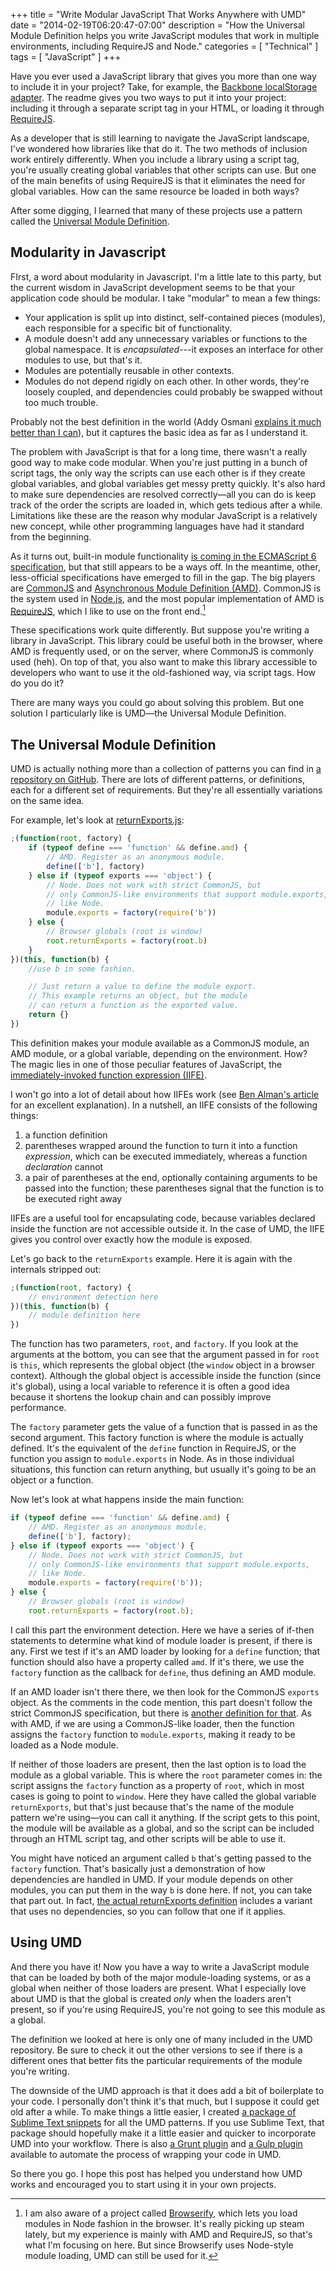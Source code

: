 +++
title = "Write Modular JavaScript That Works Anywhere with UMD"
date = "2014-02-19T06:20:47-07:00"
description = "How the Universal Module Definition helps you write JavaScript modules that work in multiple environments, including RequireJS and Node."
categories = [ "Technical" ]
tags = [ "JavaScript" ]
+++

Have you ever used a JavaScript library that gives you more than one way to
include it in your project? Take, for example, the
[Backbone localStorage adapter](https://github.com/jeromegn/Backbone.localStorage).
The readme gives you two ways to put it into your project: including it through
a separate script tag in your HTML, or loading it through
[RequireJS](http://requirejs.org/).

As a developer that is still learning to navigate the JavaScript landscape, I've
wondered how libraries like that do it. The two methods of inclusion work
entirely differently. When you include a library using a script tag, you're
usually creating global variables that other scripts can use. But one of the
main benefits of using RequireJS is that it eliminates the need for global
variables. How can the same resource be loaded in both ways?

After some digging, I learned that many of these projects use a pattern called
the [Universal Module Definition](https://github.com/umdjs/umd).

<!--more-->

## Modularity in Javascript

FIrst, a word about modularity in Javascript. I'm a little late to this party,
but the current wisdom in JavaScript development seems to be that your
application code should be modular. I take "modular" to mean a few things:

-   Your application is split up into distinct, self-contained pieces (modules),
    each responsible for a specific bit of functionality.
-   A module doesn't add any unnecessary variables or functions to the global
    namespace. It is _encapsulated_---it exposes an interface for other modules
    to use, but that's it.
-   Modules are potentially reusable in other contexts.
-   Modules do not depend rigidly on each other. In other words, they're loosely
    coupled, and dependencies could probably be swapped without too much
    trouble.

Probably not the best definition in the world (Addy Osmani
[explains it much better than I can](http://addyosmani.com/writing-modular-js/)),
but it captures the basic idea as far as I understand it.

The problem with JavaScript is that for a long time, there wasn't a really good
way to make code modular. When you're just putting in a bunch of script tags,
the only way the scripts can use each other is if they create global variables,
and global variables get messy pretty quickly. It's also hard to make sure
dependencies are resolved correctly—all you can do is keep track of the order
the scripts are loaded in, which gets tedious after a while. Limitations like
these are the reason why modular JavaScript is a relatively new concept, while
other programming languages have had it standard from the beginning.

As it turns out, built-in module functionality
[is coming in the ECMAScript 6 specification](http://wiki.ecmascript.org/doku.php?id=harmony:modules),
but that still appears to be a ways off. In the meantime, other, less-official
specifications have emerged to fill in the gap. The big players are
[CommonJS](http://www.commonjs.org/) and
[Asynchronous Module Definition (AMD)](https://github.com/amdjs/amdjs-api/blob/master/AMD.md).
CommonJS is the system used in [Node.js](https://nodejs.org/), and the most
popular implementation of AMD is [RequireJS](http://requirejs.org/), which I
like to use on the front end.[^1]

These specifications work quite differently. But suppose you're writing a
library in JavaScript. This library could be useful both in the browser, where
AMD is frequently used, or on the server, where CommonJS is commonly used (heh).
On top of that, you also want to make this library accessible to developers who
want to use it the old-fashioned way, via script tags. How do you do it?

There are many ways you could go about solving this problem. But one solution I
particularly like is UMD—the Universal Module Definition.

## The Universal Module Definition

UMD is actually nothing more than a collection of patterns you can find in
[a repository on GitHub](https://github.com/umdjs/umd). There are lots of
different patterns, or definitions, each for a different set of requirements.
But they're all essentially variations on the same idea.

For example, let's look at
[returnExports.js](https://github.com/umdjs/umd/blob/master/templates/returnExports.js):

```javascript
;(function(root, factory) {
    if (typeof define === 'function' && define.amd) {
        // AMD. Register as an anonymous module.
        define(['b'], factory)
    } else if (typeof exports === 'object') {
        // Node. Does not work with strict CommonJS, but
        // only CommonJS-like environments that support module.exports,
        // like Node.
        module.exports = factory(require('b'))
    } else {
        // Browser globals (root is window)
        root.returnExports = factory(root.b)
    }
})(this, function(b) {
    //use b in some fashion.

    // Just return a value to define the module export.
    // This example returns an object, but the module
    // can return a function as the exported value.
    return {}
})
```

This definition makes your module available as a CommonJS module, an AMD module,
or a global variable, depending on the environment. How? The magic lies in one
of those peculiar features of JavaScript, the
[immediately-invoked function expression (IIFE)](https://en.wikipedia.org/wiki/Immediately-invoked_function_expression).

I won't go into a lot of detail about how IIFEs work (see
[Ben Alman's article](http://benalman.com/news/2010/11/immediately-invoked-function-expression/)
for an excellent explanation). In a nutshell, an IIFE consists of the following
things:

1. a function definition
2. parentheses wrapped around the function to turn it into a function
   _expression_, which can be executed immediately, whereas a function
   _declaration_ cannot
3. a pair of parentheses at the end, optionally containing arguments to be
   passed into the function; these parentheses signal that the function is to be
   executed right away

IIFEs are a useful tool for encapsulating code, because variables declared
inside the function are not accessible outside it. In the case of UMD, the IIFE
gives you control over exactly how the module is exposed.

Let's go back to the `returnExports` example. Here it is again with the
internals stripped out:

```javascript
;(function(root, factory) {
    // environment detection here
})(this, function(b) {
    // module definition here
})
```

The function has two parameters, `root`, and `factory`. If you look at the
arguments at the bottom, you can see that the argument passed in for `root` is
`this`, which represents the global object (the `window` object in a browser
context). Although the global object is accessible inside the function (since
it's global), using a local variable to reference it is often a good idea
because it shortens the lookup chain and can possibly improve performance.

The `factory` parameter gets the value of a function that is passed in as the
second argument. This factory function is where the module is actually defined.
It's the equivalent of the `define` function in RequireJS, or the function you
assign to `module.exports` in Node. As in those individual situations, this
function can return anything, but usually it's going to be an object or a
function.

Now let's look at what happens inside the main function:

```javascript
if (typeof define === 'function' && define.amd) {
    // AMD. Register as an anonymous module.
    define(['b'], factory);
} else if (typeof exports === 'object') {
    // Node. Does not work with strict CommonJS, but
    // only CommonJS-like environments that support module.exports,
    // like Node.
    module.exports = factory(require('b'));
} else {
    // Browser globals (root is window)
    root.returnExports = factory(root.b);
```

I call this part the environment detection. Here we have a series of if-then
statements to determine what kind of module loader is present, if there is any.
First we test if it's an AMD loader by looking for a `define` function; that
function should also have a property called `amd`. If it's there, we use the
`factory` function as the callback for `define`, thus defining an AMD module.

If an AMD loader isn't there there, we then look for the CommonJS `exports`
object. As the comments in the code mention, this part doesn't follow the strict
CommonJS specification, but there is
[another definition for that](https://github.com/umdjs/umd/blob/master/templates/commonjsStrict.js).
As with AMD, if we are using a CommonJS-like loader, then the function assigns
the `factory` function to `module.exports`, making it ready to be loaded as a
Node module.

If neither of those loaders are present, then the last option is to load the
module as a global variable. This is where the `root` parameter comes in: the
script assigns the `factory` function as a property of `root`, which in most
cases is going to point to `window`. Here they have called the global variable
`returnExports`, but that's just because that's the name of the module pattern
we're using—you can call it anything. If the script gets to this point, the
module will be available as a global, and so the script can be included through
an HTML script tag, and other scripts will be able to use it.

You might have noticed an argument called `b` that's getting passed to the
`factory` function. That's basically just a demonstration of how dependencies
are handled in UMD. If your module depends on other modules, you can put them in
the way `b` is done here. If not, you can take that part out. In fact,
[the actual returnExports definition](https://github.com/umdjs/umd/blob/master/templates/returnExports.js)
includes a variant that uses no dependencies, so you can follow that one if it
applies.

## Using UMD

And there you have it! Now you have a way to write a JavaScript module that can
be loaded by both of the major module-loading systems, or as a global when
neither of those loaders are present. What I especially love about UMD is that
the global is created _only_ when the loaders aren't present, so if you're using
RequireJS, you're not going to see this module as a global.

The definition we looked at here is only one of many included in the UMD
repository. Be sure to check it out the other versions to see if there is a
different ones that better fits the particular requirements of the module you're
writing.

The downside of the UMD approach is that it does add a bit of boilerplate to
your code. I personally don't think it's that much, but I suppose it could get
old after a while. To make things a little easier, I created
[a package of Sublime Text snippets](https://packagecontrol.io/packages/UMD%20snippets)
for all the UMD patterns. If you use Sublime Text, that package should hopefully
make it a little easier and quicker to incorporate UMD into your workflow. There
is also [a Grunt plugin](https://github.com/quandora/grunt-umd-wrapper) and
[a Gulp plugin](https://github.com/phated/gulp-wrap-umd) available to automate
the process of wrapping your code in UMD.

So there you go. I hope this post has helped you understand how UMD works and
encouraged you to start using it in your own projects.

[^1]:

    I am also aware of a project called [Browserify](http://browserify.org),
    which lets you load modules in Node fashion in the browser. It's really
    picking up steam lately, but my experience is mainly with AMD and RequireJS,
    so that's what I'm focusing on here. But since Browserify uses Node-style
    module loading, UMD can still be used for it.
